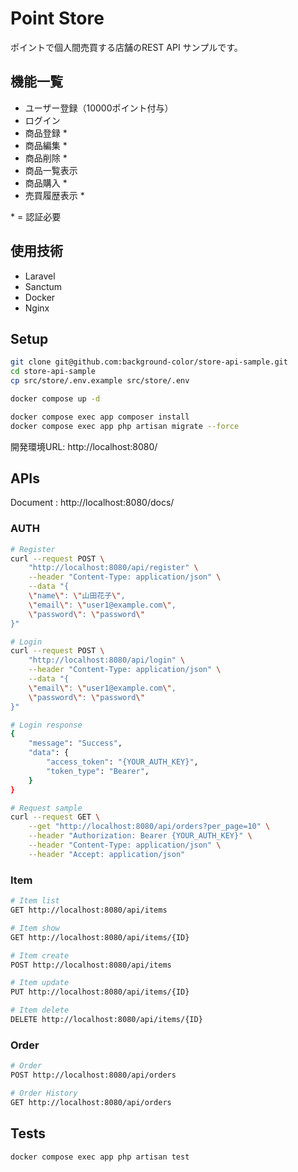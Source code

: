 # Point Store

ポイントで個人間売買する店舗のREST API サンプルです。

## 機能一覧
- ユーザー登録（10000ポイント付与）
- ログイン
- 商品登録 *
- 商品編集 *
- 商品削除 *
- 商品一覧表示
- 商品購入 *
- 売買履歴表示 *

\* = 認証必要

## 使用技術
- Laravel
- Sanctum
- Docker
- Nginx

## Setup
```bash
git clone git@github.com:background-color/store-api-sample.git
cd store-api-sample
cp src/store/.env.example src/store/.env

docker compose up -d

docker compose exec app composer install
docker compose exec app php artisan migrate --force
```
開発環境URL: http://localhost:8080/

## APIs
Document : http://localhost:8080/docs/

### AUTH
```bash
# Register
curl --request POST \
    "http://localhost:8080/api/register" \
    --header "Content-Type: application/json" \
    --data "{
    \"name\": \"山田花子\",
    \"email\": \"user1@example.com\",
    \"password\": \"password\"
}"

# Login
curl --request POST \
    "http://localhost:8080/api/login" \
    --header "Content-Type: application/json" \
    --data "{
    \"email\": \"user1@example.com\",
    \"password\": \"password\"
}"

# Login response
{
    "message": "Success",
    "data": {
        "access_token": "{YOUR_AUTH_KEY}",
        "token_type": "Bearer",
    }
}

# Request sample
curl --request GET \
    --get "http://localhost:8080/api/orders?per_page=10" \
    --header "Authorization: Bearer {YOUR_AUTH_KEY}" \
    --header "Content-Type: application/json" \
    --header "Accept: application/json"
```

### Item
```bash
# Item list
GET http://localhost:8080/api/items

# Item show
GET http://localhost:8080/api/items/{ID}

# Item create
POST http://localhost:8080/api/items

# Item update
PUT http://localhost:8080/api/items/{ID}

# Item delete
DELETE http://localhost:8080/api/items/{ID}
```

### Order
```bash
# Order
POST http://localhost:8080/api/orders

# Order History
GET http://localhost:8080/api/orders

```



## Tests
```bash
docker compose exec app php artisan test
```



